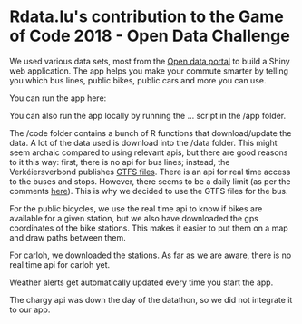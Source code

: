 # Rdata.lu's contribution to the Game of Code 2018 - Open Data Challenge

We used various data sets, most from the [Open data portal](https://data.public.lu)
to build a Shiny web application. The app helps you make your commute smarter
by telling you which bus lines, public bikes, public cars and more you can use.

You can run the app here:

You can also run the app locally by running the ... script in the /app
folder.

The /code folder contains a bunch of R functions that download/update
the data. A lot of the data used is download into the /data folder. This
might seem archaic compared to using relevant apis, but there are
good reasons to it this way: first, there is no api for bus lines;
instead, the Verkéiersverbond publishes [GTFS files](https://data.public.lu/fr/datasets/gtfs/).
There is an api for real time access to the buses and stops. However,
there seems to be a daily limit (as per the comments [here](https://data.public.lu/fr/datasets/arrets-de-transport-public-et-departs-en-temps-reel/#_)).
This is why we decided to use the GTFS files for the bus.

For the public bicycles, we use the real time api to know if bikes are
available for a given station, but we also have downloaded the gps
coordinates of the bike stations. This makes it easier to put them
on a map and draw paths between them.

For carloh, we downloaded the stations. As far as we are aware, there
is no real time api for carloh yet.

Weather alerts get automatically updated every time you start the app.

The chargy api was down the day of the datathon, so we did not integrate
it to our app.
